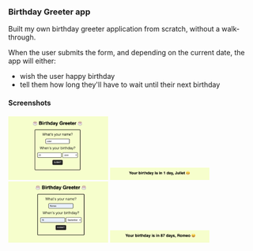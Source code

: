 ### Birthday Greeter app

Built my own birthday greeter application from scratch, without a walk-through.

When the user submits the form, and depending on the current date, the app will either:

- wish the user happy birthday
- tell them how long they'll have to wait until their next birthday

#### Screenshots

<img src="screenshots/juliet_registers.png" width="40%">
<img src="screenshots/birthday_tomorrow.png" width="40%">
<img src="screenshots/romeo_registers.png" width="40%">
<img src="screenshots/birthday_in_future.png" width="40%">

